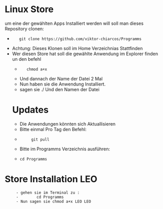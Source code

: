 # Linux Store 

um eine der gewählten Apps Installiert werden will soll man dieses Repository clonen:
   -        git clone https://github.com/viktor-chiarcos/Programms
   -    Achtung: Dieses Klonen soll im Home Verzeichnias Stattfinden
   - Wer diesen Store hat soll die gewählte Anwendung im Explorer finden un den befehl
     -        chmod a+x
     -   Und dannach der Name der Datei 2 Mal
     -   Nun haben sie die Anwendung Installiert.
     -   sagen sie ./ Und den Namen der Datei 
 &nbsp;
     # Updates
      - Die Anwendungen könnten sich Aktuallisieren
      - Bitte einmal Pro Tag den Befehl:
      -          git pull
      - Bitte im Programms Verzeichnis ausführen:
      -     cd Programms
# Store Installation LEO
         - gehen sie im Terminal zu :
         -        cd Programms
         - Nun sagen sie chmod a+x LEO LEO
